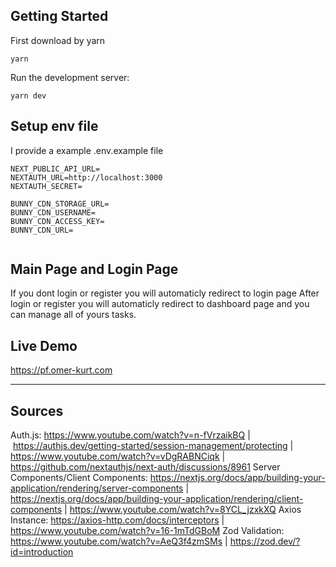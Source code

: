 ## Getting Started

First download by yarn

```
yarn

```

Run the development server:

```
yarn dev

```

## Setup env file

I provide a example .env.example file

```
NEXT_PUBLIC_API_URL=
NEXTAUTH_URL=http://localhost:3000
NEXTAUTH_SECRET=

BUNNY_CDN_STORAGE_URL=
BUNNY_CDN_USERNAME=
BUNNY_CDN_ACCESS_KEY=
BUNNY_CDN_URL=
```

```

```

## Main Page and Login Page

If you dont login or register you will automaticly redirect to login page
After login or register you will automaticly redirect to dashboard page and you can manage all of yours tasks.

## Live Demo
https://pf.omer-kurt.com

------------------------------------------------------------------------------------------------------------------------------------------------------------------------



## Sources
Auth.js: https://www.youtube.com/watch?v=n-fVrzaikBQ | https://authjs.dev/getting-started/session-management/protecting | https://www.youtube.com/watch?v=vDgRABNCiqk | https://github.com/nextauthjs/next-auth/discussions/8961
Server Components/Client Components: https://nextjs.org/docs/app/building-your-application/rendering/server-components | https://nextjs.org/docs/app/building-your-application/rendering/client-components | https://www.youtube.com/watch?v=8YCL_jzxkXQ
Axios Instance: https://axios-http.com/docs/interceptors | https://www.youtube.com/watch?v=16-1mTdGBoM
Zod Validation: https://www.youtube.com/watch?v=AeQ3f4zmSMs | https://zod.dev/?id=introduction
